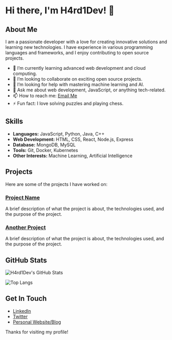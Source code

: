 # Hi there, I'm H4rd1Dev! 👋

## About Me
I am a passionate developer with a love for creating innovative solutions and learning new technologies. I have experience in various programming languages and frameworks, and I enjoy contributing to open source projects.

- 🌱 I’m currently learning advanced web development and cloud computing.
- 👯 I’m looking to collaborate on exciting open source projects.
- 🤔 I’m looking for help with mastering machine learning and AI.
- 💬 Ask me about web development, JavaScript, or anything tech-related.
- 📫 How to reach me: [Email Me](mailto:your-email@example.com)
- ⚡ Fun fact: I love solving puzzles and playing chess.

## Skills
- **Languages:** JavaScript, Python, Java, C++
- **Web Development:** HTML, CSS, React, Node.js, Express
- **Database:** MongoDB, MySQL
- **Tools:** Git, Docker, Kubernetes
- **Other Interests:** Machine Learning, Artificial Intelligence

## Projects
Here are some of the projects I have worked on:

### [Project Name](https://github.com/H4rd1Dev/project-name)
A brief description of what the project is about, the technologies used, and the purpose of the project.

### [Another Project](https://github.com/H4rd1Dev/another-project)
A brief description of what the project is about, the technologies used, and the purpose of the project.

## GitHub Stats
![H4rd1Dev's GitHub Stats](https://github-readme-stats.vercel.app/api?username=H4rd1Dev&show_icons=true&theme=radical)

![Top Langs](https://github-readme-stats.vercel.app/api/top-langs/?username=H4rd1Dev&layout=compact&theme=radical)

## Get In Touch
- [LinkedIn](https://www.linkedin.com/in/your-linkedin-profile)
- [Twitter](https://twitter.com/your-twitter-handle)
- [Personal Website/Blog](https://your-website.com)

Thanks for visiting my profile!
